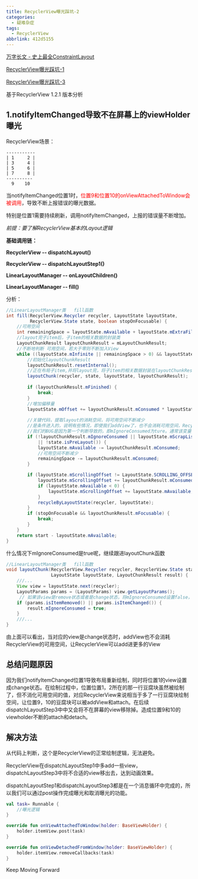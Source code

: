 ```yaml
---
title: RecyclerView曝光踩坑-2
categories:
  - 疑难杂症
tags:
  - RecyclerView
abbrlink: 412d5155
---
```




[万字长文 - 史上最全ConstraintLayout](https://juejin.cn/post/6949186887609221133)



[RecyclerView曝光踩坑-1](https://lanshushui.github.io/post/22258c7a.html)

[RecyclerView曝光踩坑-3](https://lanshushui.github.io/post/362a61c3.html)



基于RecyclerView 1.2.1 版本分析



## 1.notifyItemChanged导致不在屏幕上的viewHolder曝光

RecyclerView场景：

```
-----------
| 1     2 |
| 3     4 |
| 5     6 |
| 7     8 |
----------
  9    10
```



当notifyItemChanged位置1时，<font color="red">位置9和位置10的onViewAttachedToWindow会被调用</font>，导致不断上报错误的曝光数据。

特别是位置1需要持续刷新，调用notifyItemChanged，上报的错误量不断增加。



*前提：要了解RecyclerView基本的Layout逻辑*



**基础调用链：**

**RecyclerView                        --                  dispatchLayout()**

**RecyclerView                        --                  dispatchLayoutStep1()**

**LinearLayoutManager        --                  onLayoutChildren()**

**LinearLayoutManager        --                  fill()**



分析：

```java
//LinearLayoutManager类   fill函数
int fill(RecyclerView.Recycler recycler, LayoutState layoutState,
         RecyclerView.State state, boolean stopOnFocusable) {
  	//可用空间
    int remainingSpace = layoutState.mAvailable + layoutState.mExtraFillSpace;
    //layout完子item后，子item的相关数据的封装类
    LayoutChunkResult layoutChunkResult = mLayoutChunkResult;
    //不断地判断 可用空间，若大于零则不断加入View
    while ((layoutState.mInfinite || remainingSpace > 0) && layoutState.hasMore(state)) {
        //初始化layoutChunkResult
        layoutChunkResult.resetInternal();
        //正在布局子item,并将layout完，将子item的相关数据封装在layoutChunkResult中
        layoutChunk(recycler, state, layoutState, layoutChunkResult);
        
        if (layoutChunkResult.mFinished) {
            break;
        }
        //增加偏移量
        layoutState.mOffset += layoutChunkResult.mConsumed * layoutState.mLayoutDirection;
        
        //关键代码，提取layout的消耗空间，将可用空间不断减少
        //是条件进入的，说明有些情况，即使我们addView了，也不会消耗可用空间，RecyclerView会继续while循环addView
        //我们的BUG是因为第一个判断导致的，即mIgnoreConsumed为ture。通常该变量都是false的
        if (!layoutChunkResult.mIgnoreConsumed || layoutState.mScrapList != null
            || !state.isPreLayout()) {
            layoutState.mAvailable -= layoutChunkResult.mConsumed;
           	//可用空间不断减少
            remainingSpace -= layoutChunkResult.mConsumed;
        }

        if (layoutState.mScrollingOffset != LayoutState.SCROLLING_OFFSET_NaN) {
            layoutState.mScrollingOffset += layoutChunkResult.mConsumed;
            if (layoutState.mAvailable < 0) {
                layoutState.mScrollingOffset += layoutState.mAvailable;
            }
            recycleByLayoutState(recycler, layoutState);
        }
        if (stopOnFocusable && layoutChunkResult.mFocusable) {
            break;
        }
    }
    return start - layoutState.mAvailable;
}
```



什么情况下mIgnoreConsumed是true呢，继续跟进layoutChunk函数

```java
//LinearLayoutManager类   fill函数
void layoutChunk(RecyclerView.Recycler recycler, RecyclerView.State state,
                 LayoutState layoutState, LayoutChunkResult result) {
    ///...
    View view = layoutState.next(recycler);
    LayoutParams params = (LayoutParams) view.getLayoutParams();
     // 如果该view是remove状态或者是change状态，将mIgnoreConsumed设置false，不消化可用空间
    if (params.isItemRemoved() || params.isItemChanged()) {
        result.mIgnoreConsumed = true;
    }
    ///...
}
```



由上面可以看出，当对应的view是change状态时，addView也不会消耗RecyclerView的可用空间，让RecyclerView可以add进更多的View



## 总结问题原因

因为我们notifyItemChanged位置1导致布局重新绘制，同时将位置1的view设置成change状态。在绘制过程中，位置位置1，2所在的那一行豆腐块虽然被绘制了，但不消化可用空间的值，对应RecyclerView来说相当于多了一行豆腐块绘制空间，让位置9，10的豆腐块可以被addView和attach。在后续dispatchLayoutStep3中中又会将不在屏幕的view移除掉。造成位置9和10的viewholder不断的attach和detach。





## 解决方法

从代码上判断，这个是RecyclerView的正常绘制逻辑，无法避免。

RecyclerView在dispatchLayoutStep1中多add一些view，dispatchLayoutStep3中将不合适的view移出去，达到动画效果。

dispatchLayoutStep1和dispatchLayoutStep3都是在一个消息循环中完成的，所以我们可以通过post操作完成曝光和取消曝光的功能。



```kotlin
val task= Runnable { 
    //曝光逻辑
}

override fun onViewAttachedToWindow(holder: BaseViewHolder) {
    holder.itemView.post(task)
}

override fun onViewDetachedFromWindow(holder: BaseViewHolder) {
    holder.itemView.removeCallbacks(task)
}
```

Keep Moving Forward
